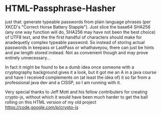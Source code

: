# HTML-Passphrase-Hasher
just that: generate typeable passwords from plain language phrases (per XKCD's "Correct Horse Battery Stapple"). Just slice the base64 SHA256 (any one way function will do, SHA256 may have not been the best choice) of UTF8 text, and the the first handful of characters should make for anadequetly complex typeable password. So instead of storing actual passwords in keepass or LastPass or whathaveyou, there can just be hints and pw length stored instead. Not as convenient though and may prove entirely unnecessary... 

In fact it might be found to be a dumb idea once someone with a cryptography background gives it a look, but it got me an A in a java course and have I received complements on (at least the idea of) it so far from a professional java dev and a CISSP, so I am running with it.

Very special thanks to Jeff Mott and his fellow contributers for creating crypto-js, without which it would have been much harder to get the ball rolling on this HTML version of my old project
https://code.google.com/p/crypto-js
